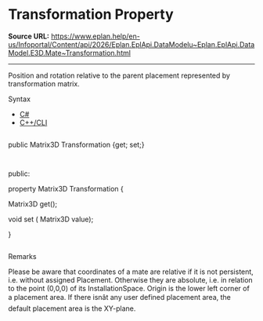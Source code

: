 # Transformation Property

**Source URL:** https://www.eplan.help/en-us/Infoportal/Content/api/2026/Eplan.EplApi.DataModelu~Eplan.EplApi.DataModel.E3D.Mate~Transformation.html

---

Position and rotation relative to the parent placement represented by transformation matrix.

Syntax

- [C#](#i-syntax-CS)
- [C++/CLI](#i-syntax-CPP2005)

```
```
public Matrix3D Transformation {get; set;}
```
```

```
```
public:

property Matrix3D Transformation {

   Matrix3D get();

   void set (    Matrix3D value);

}
```
```

Remarks

Please be aware that coordinates of a mate are relative if it is not persistent, i.e. without assigned Placement. Otherwise they are absolute, i.e. in relation to the point (0,0,0) of its InstallationSpace. Origin is the lower left corner of a placement area. If there isnât any user defined placement area, the default placement area is the XY-plane.
